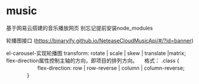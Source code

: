 # music
基于网易云搭建的音乐播放网页
别忘记提前安装node_modules

轮播图接口
(https://binaryify.github.io/NeteaseCloudMusicApi/#/?id=banner)

el-carousel-实现轮播图
transform: rotate | scale | skew | translate |matrix;
flex-direction属性控制主轴的方向，即项目的排列方向。
　格式： .class {
　　　　　　flex-direction: row | row-reverse | column | column-reverse;
　　　　}
    

